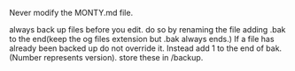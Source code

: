 Never modify the MONTY.md file.

always back up files before you edit. do so by renaming the file adding .bak to the end(keep the og files extension but .bak always ends.) If a file has already been backed up do not override it. Instead add 1 to the end of bak. (Number represents version). store these in /backup.
